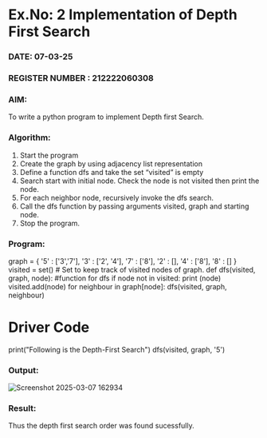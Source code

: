 # Ex.No: 2  Implementation of Depth First Search
### DATE: 07-03-25                                                                           
### REGISTER NUMBER : 212222060308
### AIM: 
To write a python program to implement Depth first Search. 
### Algorithm:
1. Start the program
2. Create the graph by using adjacency list representation
3. Define a function dfs and take the set “visited” is empty 
4. Search start with initial node. Check the node is not visited then print the node.
5. For each neighbor node, recursively invoke the dfs search.
6. Call the dfs function by passing arguments visited, graph and starting node.
7. Stop the program.
### Program:
graph = {
  '5' : ['3','7'],
  '3' : ['2', '4'],
  '7' : ['8'],
  '2' : [],
  '4' : ['8'],
  '8' : []
}
visited = set() # Set to keep track of visited nodes of graph.
def dfs(visited, graph, node):  #function for dfs 
    if node not in visited:
        	print (node)
        	visited.add(node)
        	for neighbour in graph[node]:
            	dfs(visited, graph, neighbour)
# Driver Code
print("Following is the Depth-First Search")
dfs(visited, graph, '5')










### Output:
![Screenshot 2025-03-07 162934](https://github.com/user-attachments/assets/be24193c-8b85-4feb-a539-eb116f5899a8)



### Result:
Thus the depth first search order was found sucessfully.
